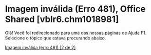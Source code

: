 
# Imagem inválida (Erro 481), Office Shared [vblr6.chm1018981]

Olá! Você foi redirecionado para uma das nossas páginas de Ajuda F1. Selecione o tópico que estava procurando abaixo.

[Imagem inválida (erro 481) [2 de 2]](http://msdn.microsoft.com/library/62a82f46-b34d-cc07-7705-9fc30224e42a%28Office.15%29.aspx)
